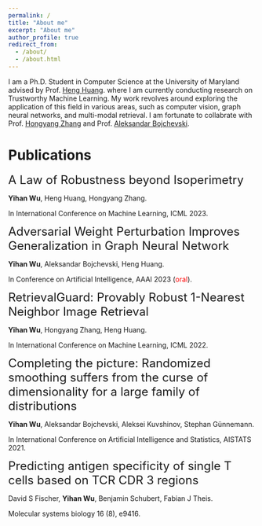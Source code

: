 ```yaml
---
permalink: /
title: "About me"
excerpt: "About me"
author_profile: true
redirect_from: 
  - /about/
  - /about.html
---
```


I am a Ph.D. Student in Computer Science at the University of Maryland advised by Prof. [Heng Huang](https://sites.pitt.edu/~heh45/).  where I am currently conducting research on Trustworthy Machine Learning. My work revolves around exploring the application of this field in various areas, such as computer vision, graph neural networks, and multi-modal retrieval. I am fortunate to collabrate with Prof. [Hongyang Zhang](https://hongyanz.github.io/) and Prof. [Aleksandar Bojchevski](https://abojchevski.github.io/).

Publications
======
<font size=5>A Law of Robustness beyond Isoperimetry</font>

**Yihan Wu**, Heng Huang, Hongyang Zhang.

In International Conference on Machine Learning, ICML 2023.


<font size=5>Adversarial Weight Perturbation Improves Generalization in Graph Neural Network</font>

**Yihan Wu**, Aleksandar Bojchevski, Heng Huang.

In Conference on Artificial Intelligence, AAAI 2023 (<span style="color:red">oral</span>).


<font size=5>RetrievalGuard: Provably Robust 1-Nearest Neighbor Image Retrieval</font>

**Yihan Wu**, Hongyang Zhang, Heng Huang.

In International Conference on Machine Learning, ICML 2022.


<font size=5>Completing the picture: Randomized smoothing suffers from the curse of dimensionality for a large family of distributions</font>

**Yihan Wu**, Aleksandar Bojchevski, Aleksei Kuvshinov, Stephan Günnemann.

In International Conference on Artificial Intelligence and Statistics, AISTATS 2021.


<font size=5>Predicting antigen specificity of single T cells based on TCR CDR 3 regions</font>

David S Fischer, **Yihan Wu**, Benjamin Schubert, Fabian J Theis.

Molecular systems biology 16 (8), e9416.
